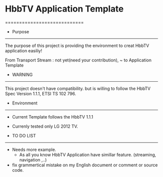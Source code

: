 # HbbTV Application Template
============================

* Purpose
---------
The purpose of this project is providing the environment to creat HbbTV application easiliy!

From Transport Stream  : not yet(need your contribution), 
~
to Application Template


* WARNING
---------
This project doesn't have compatibility. but is willing to follow the HbbTV Spec Version 1.1.1, ETSI TS 102 796.


* Environment
-------------

* Current Template follows the HbbTV 1.1.1 
* Currenly tested only LG 2012 TV.


* TO DO LIST
-------------

* Needs more example.
  - As all you know HbbTV Application have simillar feature. (streaming, navigation ,..)
* fix grammertical mistake on my English document or comment or source code.
